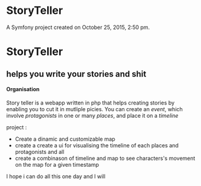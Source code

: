 StoryTeller
===========

A Symfony project created on October 25, 2015, 2:50 pm.

# StoryTeller
## helps you write your stories and shit

#### Organisation
 Story teller is a webapp written in php that helps creating stories by enabling you to cut it in mutliple picies. You can create an *event*, which involve *protagonists* in one or many *places*, and place it on a *timeline*

 project :

 * Create a dinamic and customizable map
 * create a create a ui for visualising the timeline of each places and protagonists and all
 * create a combinason of timeline and map to see characters's movement on the map for a given timestamp

I hope i can do all this one day
and I will